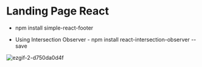 # Landing Page React

- npm install simple-react-footer

- Using Intersection Observer - npm install react-intersection-observer --save

![ezgif-2-d750da0d4f](https://user-images.githubusercontent.com/87030915/147068929-4abb6aa7-2b57-4e53-b539-ed4f44fca768.gif)
